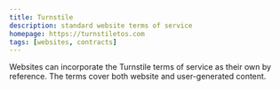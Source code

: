 ```yaml
---
title: Turnstile
description: standard website terms of service
homepage: https://turnstiletos.com
tags: [websites, contracts]
---
```


Websites can incorporate the Turnstile terms of service as their own by reference.  The terms cover both website and user-generated content.
